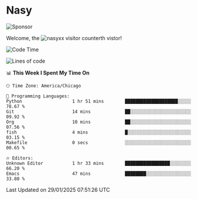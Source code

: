 # Nasy

<!--
<p align="center">
<img height="200" src="https://github-readme-stats.vercel.app/api?username=nasyxx&count_private=true&show_icons=true&theme=dracula&include_all_commits=true"/>
<img height="200" src="https://github-readme-stats.vercel.app/api/top-langs/?username=nasyxx&theme=dracula&hide=html,jupyter+notebook&count_private=true&show_icons=true"/>
</p>

  
----------------
-->

![Sponsor](https://img.shields.io/static/v1.svg?label=Sponsor&message=%E2%9D%A4&logo=GitHub&style=flat&color=pink)
 
Welcome, the ![nasyxx visitor counter](https://count.getloli.com/get/@nasyxx?theme=rule34)th vistor!
 
<!--START_SECTION:waka-->
![Code Time](http://img.shields.io/badge/Code%20Time-4%2C731%20hrs%2022%20mins-blue)

![Lines of code](https://img.shields.io/badge/From%20Hello%20World%20I%27ve%20Written-6.3%20million%20lines%20of%20code-blue)

📊 **This Week I Spent My Time On** 

```text
🕑︎ Time Zone: America/Chicago

💬 Programming Languages: 
Python                   1 hr 51 mins        ████████████████████░░░░░   78.67 % 
Git                      14 mins             ██░░░░░░░░░░░░░░░░░░░░░░░   09.92 % 
Org                      10 mins             ██░░░░░░░░░░░░░░░░░░░░░░░   07.56 % 
fish                     4 mins              █░░░░░░░░░░░░░░░░░░░░░░░░   03.15 % 
Makefile                 0 secs              ░░░░░░░░░░░░░░░░░░░░░░░░░   00.65 % 

🔥 Editors: 
Unknown Editor           1 hr 33 mins        █████████████████░░░░░░░░   66.20 % 
Emacs                    47 mins             ████████░░░░░░░░░░░░░░░░░   33.80 % 
```


 Last Updated on 29/01/2025 07:51:26 UTC
<!--END_SECTION:waka-->

<!-- ![visitors](https://visitor-badge.laobi.icu/badge?page_id=nasyxx.nasyxx) -->
